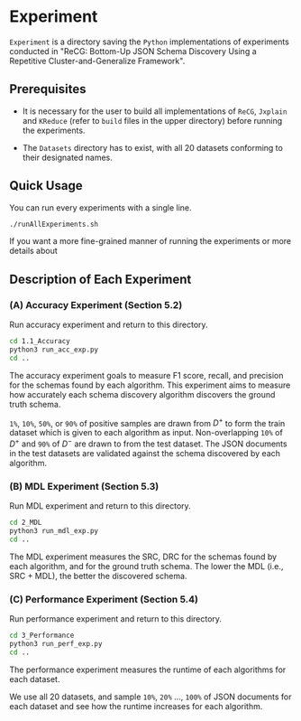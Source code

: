 # Experiment

`Experiment` is a directory saving the `Python` implementations of experiments conducted in "ReCG: Bottom-Up JSON Schema Discovery Using a Repetitive Cluster-and-Generalize Framework".


## Prerequisites

- It is necessary for the user to build all implementations of `ReCG`, `Jxplain` and `KReduce` (refer to `build` files in the upper directory) before running the experiments.

- The `Datasets` directory has to exist, with all 20 datasets conforming to their designated names.

## Quick Usage


You can run every experiments with a single line.

```bash
./runAllExperiments.sh
```

If you want a more fine-grained manner of running the experiments or more details about 

## Description of Each Experiment


### (A) Accuracy Experiment (Section 5.2)

Run accuracy experiment and return to this directory.
```bash
cd 1.1_Accuracy
python3 run_acc_exp.py
cd ..
```

The accuracy experiment goals to measure F1 score, recall, and precision for the schemas found by each algorithm.
This experiment aims to measure how accurately each schema discovery algorithm discovers the ground truth schema.

`1%`, `10%`, `50%`, or `90%` of positive samples are drawn from $D^+$ to form the train dataset which is given to each algorithm as input.
Non-overlapping `10%` of $D^+$ and `90%` of $D^-$ are drawn to from the test dataset.
The JSON documents in the test datasets are validated against the schema discovered by each algorithm.


### (B) MDL Experiment (Section 5.3)

Run MDL experiment and return to this directory.
```bash
cd 2_MDL
python3 run_mdl_exp.py
cd ..
```

The MDL experiment measures the SRC, DRC for the schemas found by each algorithm, and for the ground truth schema.
The lower the MDL (i.e., SRC + MDL), the better the discovered schema.

### (C) Performance Experiment (Section 5.4)

Run performance experiment and return to this directory.
```bash
cd 3_Performance
python3 run_perf_exp.py
cd ..
```

The performance experiment measures the runtime of each algorithms for each dataset.

We use all 20 datasets, and sample `10%`, `20%` $\dots$, `100%` of JSON documents for each dataset and see how the runtime increases for each algorithm.